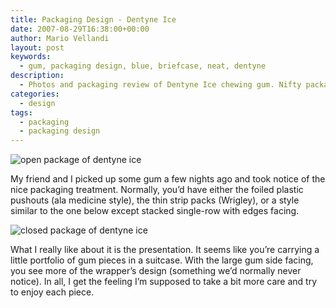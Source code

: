 ```yaml
---
title: Packaging Design - Dentyne Ice
date: 2007-08-29T16:38:00+00:00
author: Mario Vellandi
layout: post
keywords:
  - gum, packaging design, blue, briefcase, neat, dentyne
description:
  - Photos and packaging review of Dentyne Ice chewing gum. Nifty package and vibrant colors
categories:
  - design
tags:
  - packaging
  - packaging design
---
```

<img src="http://farm2.static.flickr.com/1292/1271092322_ca4be24f32_o.jpg" alt="open package of dentyne ice" />

My friend and I picked up some gum a few nights ago and took notice of the nice packaging treatment. Normally, you&#8217;d have either the foiled plastic pushouts (ala medicine style), the thin strip packs (Wrigley), or a style similar to the one below except stacked single-row with edges facing.

<img src="http://farm2.static.flickr.com/1030/1270230687_89a26dab22_o.jpg" alt="closed package of dentyne ice" />

What I really like about it is the presentation. It seems like you&#8217;re carrying a little portfolio of gum pieces in a suitcase. With the large gum side facing, you see more of the wrapper&#8217;s design (something we&#8217;d normally never notice). In all, I get the feeling I&#8217;m supposed to take a bit more care and try to enjoy each piece.
